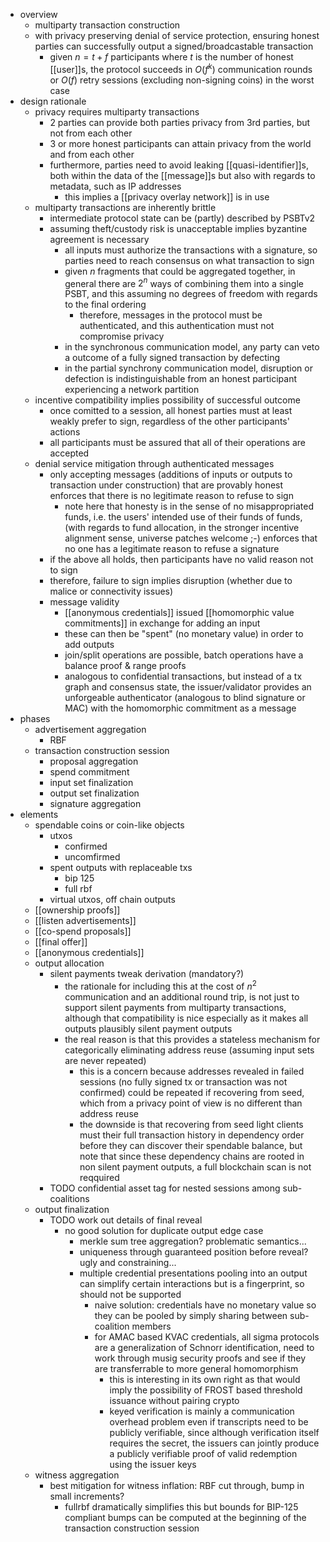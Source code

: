 - overview
	- multiparty transaction construction
	- with privacy preserving denial of service protection, ensuring honest parties can successfully output a signed/broadcastable transaction
		- given $n = t + f$ participants where $t$ is the number of honest [[user]]s, the protocol succeeds in $O(f^k)$ communication rounds or $O(f)$ retry sessions (excluding non-signing coins) in the worst case
- design rationale
	- privacy requires multiparty transactions
		- 2 parties can provide both parties privacy from 3rd parties, but not from each other
		- 3 or more honest participants can attain privacy from the world and from each other
		- furthermore, parties need to avoid leaking [[quasi-identifier]]s, both within the data of the [[message]]s but also with regards to metadata, such as IP addresses
			- this implies a [[privacy overlay network]] is in use
	- multiparty transactions are inherently brittle
		- intermediate protocol state can be (partly) described by PSBTv2
		- assuming theft/custody risk is unacceptable implies byzantine agreement is necessary
			- all inputs must authorize the transactions with a signature, so parties need to reach consensus on what transaction to sign
			- given $n$ fragments that could be aggregated together, in general there are $2^n$ ways of combining them into a single PSBT, and this assuming no degrees of freedom with regards to the final ordering
				- therefore, messages in the protocol must be authenticated, and this authentication must not compromise privacy
			- in the synchronous communication model, any party can veto a outcome of a fully signed transaction by defecting
			- in the partial synchrony communication model, disruption or defection is indistinguishable from an honest participant experiencing a network partition
	- incentive compatibility implies possibility of successful outcome
		- once comitted to a session, all honest parties must at least weakly prefer to sign, regardless of the other participants' actions
		- all participants must be assured that all of their operations are accepted
	- denial service mitigation through authenticated messages
		- only accepting messages (additions of inputs or outputs to transaction under construction) that are provably honest enforces that there is no legitimate reason to refuse to sign
			- note here that honesty is in the sense of no misappropriated funds, i.e. the users' intended use of their funds of funds, (with regards to fund allocation, in the stronger incentive alignment sense, universe patches welcome ;-) enforces that no one has a legitimate reason to refuse a signature
		- if the above all holds, then participants have no valid reason not to sign
		- therefore, failure to sign implies disruption (whether due to malice or connectivity issues)
		- message validity
			- [[anonymous credentials]] issued [[homomorphic value commitments]] in exchange for adding an input
			- these can then be "spent" (no monetary value) in order to add outputs
			- join/split operations are possible, batch operations have a balance proof & range proofs
			- analogous to confidential transactions, but instead of a tx graph and consensus state, the issuer/validator provides an unforgeable authenticator (analogous to blind signature or MAC) with the homomorphic commitment as a message
- phases
	- advertisement aggregation
		- RBF
	- transaction construction session
		- proposal aggregation
		- spend commitment
		- input set finalization
		- output set finalization
		- signature aggregation
- elements
	- spendable coins or coin-like objects
		- utxos
			- confirmed
			- uncomfirmed
		- spent outputs with replaceable txs
			- bip 125
			- full rbf
		- virtual utxos, off chain outputs
	- [[ownership proofs]]
	- [[listen advertisements]]
	- [[co-spend proposals]]
	- [[final offer]]
	- [[anonymous credentials]]
	- output allocation
		- silent payments tweak derivation (mandatory?)
			- the rationale for including this at the cost of $n^2$ communication and an additional round trip, is not just to support silent payments from multiparty transactions, although that compatibility is nice especially as it makes all outputs plausibly silent payment outputs
			- the real reason is that this provides a stateless mechanism for categorically eliminating address reuse (assuming input sets are never repeated)
				- this is a concern because addresses revealed in failed sessions (no fully signed tx or transaction was not confirmed) could be repeated if recovering from seed, which from a privacy point of view is no different than address reuse
				- the downside is that recovering from seed light clients must their full transaction history in dependency order before they can discover their spendable balance, but note that since these dependency chains are rooted in non silent payment outputs, a full blockchain scan is not reqquired
		- TODO confidential asset tag for nested sessions among sub-coalitions
	- output finalization
		- TODO work out details of final reveal
			- no good solution for duplicate output edge case
				- merkle sum tree aggregation? problematic semantics...
				- uniqueness through guaranteed position before reveal? ugly and constraining...
				- multiple credential presentations pooling into an output can simplify certain interactions but is a fingerprint, so should not be supported
					- naive solution: credentials have no monetary value so they can be pooled by simply sharing between sub-coalition members
					- for AMAC based KVAC credentials, all sigma protocols are a generalization of Schnorr identification, need to work through musig security proofs and see if they are transferrable to more general homomorphism
						- this is interesting in its own right as that would imply the possibility of FROST based threshold issuance without pairing crypto
						- keyed verification is mainly a communication overhead problem even if transcripts need to be publicly verifiable, since although verification itself requires the secret, the issuers can jointly produce a publicly verifiable proof of valid redemption using the issuer keys
	- witness aggregation
		- best mitigation for witness inflation: RBF cut through, bump in small increments?
			- fullrbf dramatically simplifies this but bounds for BIP-125 compliant bumps can be computed at the beginning of the transaction construction session

